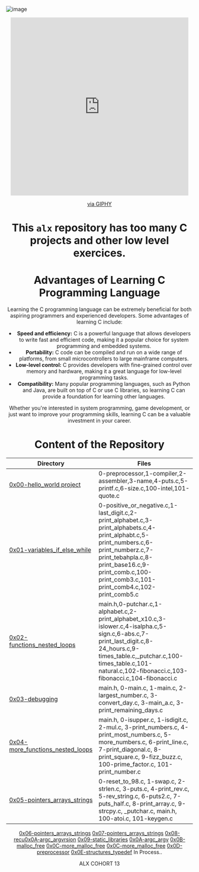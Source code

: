 ![image](https://user-images.githubusercontent.com/125572104/232678680-7fb1e7e8-db56-4780-89b9-af70b083e467.png)
<div align="center">
  
<iframe src="https://giphy.com/embed/fcb4t3uXsoWOB8rO45" width="480" height="480" frameBorder="0" class="giphy-embed" allowFullScreen></iframe><p><a href="https://giphy.com/gifs/fcb4t3uXsoWOB8rO45">via GIPHY</a></p>

# This ```alx``` repository has too many C projects and other low level exercices.

<h1>Advantages of Learning C Programming Language</h1>

<p>Learning the C programming language can be extremely beneficial for both aspiring programmers and experienced developers. Some advantages of learning C include:</p>

<ul>
  <li><strong>Speed and efficiency:</strong> C is a powerful language that allows developers to write fast and efficient code, making it a popular choice for system programming and embedded systems.</li>
  <li><strong>Portability:</strong> C code can be compiled and run on a wide range of platforms, from small microcontrollers to large mainframe computers.</li>
  <li><strong>Low-level control:</strong> C provides developers with fine-grained control over memory and hardware, making it a great language for low-level programming tasks.</li>
  <li><strong>Compatibility:</strong> Many popular programming languages, such as Python and Java, are built on top of C or use C libraries, so learning C can provide a foundation for learning other languages.</li>
</ul>

<p>Whether you're interested in system programming, game development, or just want to improve your programming skills, learning C can be a valuable investment in your career.</p>

# Content of the Repository
Directory | Files
--------- | -----
[0x00-hello_world project](https://github.com/NourMellal/alx-low_level_programming/tree/master/0x00-hello_world) | 0-preprocessor,1-compiler,2-assembler,3-name,4-puts.c,5-printf.c,6-size.c,100-intel,101-quote.c
[0x01-variables_if_else_while](https://github.com/NourMellal/alx-low_level_programming/tree/master/0x01-variables_if_else_while) | 0-positive_or_negative.c,1-last_digit.c,2-print_alphabet.c,3-print_alphabets.c,4-print_alphabt.c,5-print_numbers.c,6-print_numberz.c,7-print_tebahpla.c,8-print_base16.c,9-print_comb.c,100-print_comb3.c,101-print_comb4.c,102-print_comb5.c
[0x02-functions_nested_loops](https://github.com/NourMellal/alx-low_level_programming/tree/master/0x02-functions_nested_loops) | main.h,0-putchar.c,1-alphabet.c,2-print_alphabet_x10.c,3-islower.c,4-isalpha.c,5-sign.c,6-abs.c,7-print_last_digit.c,8-24_hours.c,9-times_table.c,_putchar.c,100-times_table.c,101-natural.c,102-fibonacci.c,103-fibonacci.c,104-fibonacci.c
[0x03-debugging](https://github.com/NourMellal/alx-low_level_programming/tree/master/0x03-debugging) | main.h, 0-main.c, 1-main.c, 2-largest_number.c, 3-convert_day.c, 3-main_a.c, 3-print_remaining_days.c
[0x04-more_functions_nested_loops](https://github.com/NourMellal/alx-low_level_programming/tree/master/0x04-more_functions_nested_loops) | main.h, 0-isupper.c, 1-isdigit.c, 2-mul.c, 3-print_numbers.c, 4-print_most_numbers.c, 5-more_numbers.c, 6-print_line.c, 7-print_diagonal.c, 8-print_square.c, 9-fizz_buzz.c, 100-prime_factor.c, 101-print_number.c
[0x05-pointers_arrays_strings](https://github.com/NourMellal/alx-low_level_programming/tree/master/0x05-pointers_arrays_strings) | 0-reset_to_98.c, 1-swap.c, 2-strlen.c, 3-puts.c, 4-print_rev.c, 5-rev_string.c, 6-puts2.c, 7-puts_half.c, 8-print_array.c, 9-strcpy.c, _putchar.c, main.h, 100-atoi.c, 101-keygen.c
[0x06-pointers_arrays_strings](https://github.com/NourMellal/alx-low_level_programming/tree/master/0x06-pointers_arrays_strings) 
[0x07-pointers_arrays_strings](https://github.com/NourMellal/alx-low_level_programming/tree/master/0x07-pointers_arrays_strings)
[0x08-recu0x0A-argc_argvrsion](https://github.com/NourMellal/alx-low_level_programming/tree/master/0x08-recursion)
[0x09-static_libraries](https://github.com/NourMellal/alx-low_level_programming/tree/master/0x09-static_libraries)
[0x0A-argc_argv](https://github.com/NourMellal/alx-low_level_programming/tree/master/0x0A-argc_argv)
[0x0B-malloc_free](https://github.com/NourMellal/alx-low_level_programming/tree/master/0x0B-malloc_free)
[0x0C-more_malloc_free](https://github.com/NourMellal/alx-low_level_programming/tree/master/0x0C-more_malloc_free)
[0x0C-more_malloc_free](https://github.com/NourMellal/alx-low_level_programming/tree/master/0x0C-more_malloc_free)
[0x0D-preprocessor](https://github.com/NourMellal/alx-low_level_programming/tree/master/0x0D-preprocessor)
[0x0E-structures_typedef](https://github.com/NourMellal/alx-low_level_programming/tree/master/0x0E-structures_typedef)
In Process..

ALX COHORT 13
